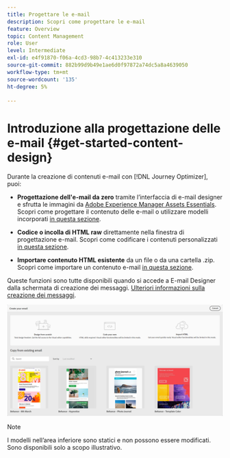 ```yaml
---
title: Progettare le e-mail
description: Scopri come progettare le e-mail
feature: Overview
topic: Content Management
role: User
level: Intermediate
exl-id: e4f91870-f06a-4cd3-98b7-4c413233e310
source-git-commit: 882b99d9b49e1ae6d0f97872a74dc5a8a4639050
workflow-type: tm+mt
source-wordcount: '135'
ht-degree: 5%

---
```


# Introduzione alla progettazione delle e-mail {#get-started-content-design}

Durante la creazione di contenuti e-mail con [!DNL Journey Optimizer], puoi:

* **Progettazione dell&#39;e-mail da zero** tramite l’interfaccia di e-mail designer e sfrutta le immagini da [Adobe Experience Manager Assets Essentials](assets-essentials.md). Scopri come progettare il contenuto delle e-mail o utilizzare modelli incorporati [in questa sezione](create-email-content.md).

* **Codice o incolla di HTML raw** direttamente nella finestra di progettazione e-mail. Scopri come codificare i contenuti personalizzati [in questa sezione](existing-content.md#import-raw-html-code).

* **Importare contenuto HTML esistente** da un file o da una cartella .zip. Scopri come importare un contenuto e-mail [in questa sezione](existing-content.md#import-html-content-from-file).

Queste funzioni sono tutte disponibili quando si accede a E-mail Designer dalla schermata di creazione dei messaggi. [Ulteriori informazioni sulla creazione dei messaggi](create-message.md).

![](assets/content-editors.png)

>[!NOTE]
>
>I modelli nell’area inferiore sono statici e non possono essere modificati. Sono disponibili solo a scopo illustrativo.
